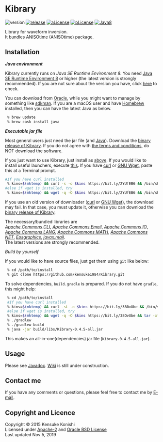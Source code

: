 # Kibrary 

![version][version-image]
[![release][release-image]][release]
[![aLicense][alicense-image]][alicense]
[![oLicense][olicense-image]][olicense]
[![Java8][Java8-image]][Java8]

Library for waveform inversion.   
It bundles [ANISOtime](https://github.com/kensuke1984/Kibrary/wiki/ANISOtime) ([ANISOtime][ANISOtime]) package.  


## <a name="installation">Installation
 
 <i><b><a name ="java">Java environment</b></i>
 
Kibrary currently runs on *Java SE Runtime Environment 8*.
You need [Java SE Runtime Environment 8][JRE8] or higher (the latest version is strongly recommended).
If you are not sure about the version you have, 
click <a href="https://www.java.com/en/download/installed8.jsp" target="_blank">here</a> to check. 
 
You can download from [Oracle](https://www.oracle.com/technetwork/java/javase/downloads/index.html),
while you might want to manage by something like [sdkman](https://sdkman.io/).
If you are a macOS user and have [Homebrew](https://brew.sh) installed, then you can have the latest Java as below.
```bash
 % brew update
 % brew cask install java
```

 <i><b>Executable jar file</b></i>
 
Most general users just need the jar file (and [Java](#java)).
Download the [binary release of Kibrary][kibrary].
If you do not agree with [the terms and conditions](#copyright-and-licence), do NOT download the software.

If you just want to use Kibrary, just install as [above](#installation).
If you would like to install useful launchers, execute [this](https://bit.ly/2YUfEB6).
If you have [curl](http://curl.haxx.se/) or [GNU Wget](https://www.gnu.org/software/wget/), paste this at a Terminal prompt.
```bash
#If you have curl installed 
 % kins=$(mktemp) && curl -s -o $kins https://bit.ly/2YUfEB6 && /bin/sh $kins && rm -f $kins
#else if wget is installed, try
 % kins=$(mktemp) && wget -q -O $kins https://bit.ly/2YUfEB6 && /bin/sh $kins && rm -f $kins
```
If you use an old version of downloader ([curl](http://curl.haxx.se/) or [GNU Wget](https://www.gnu.org/software/wget/)), 
the download may fail. In that case, you must update it, otherwise you can download the [binary release of Kibrary][kibrary]. 

The necessary/bundled libraries are  
[*Apache Commons CLI*][cli], [*Apache Commons Email*][email], [*Apache Commons IO*][io],
[*Apache Commons LANG*][lang], [*Apache Commons MATH*][math], [*Apache Commons NET*][net],
[*Epsgraphics*][eps], [*javax.mail*][mail].  
The latest versions are strongly recommended.


 <i>Build by yourself</i>

If you would like to have source files, just get them using ```git``` like below:

```bash
 % cd /path/to/install
 % git clone https://github.com/kensuke1984/Kibrary.git
```

To solve dependencies, ```build.gradle``` is prepared. If you do not have ```gradle```, this might help:

```bash
 % cd /path/to/install
 #If you have curl installed 
 % kins=$(mktemp) && curl -sL -o $kins https://bit.ly/380vUbe && /bin/sh $kins && rm -f $kins
 #else if wget is installed, try
 % kins=$(mktemp) && wget -q -O $kins https://bit.ly/38OvUbe && tar -xf $kins && rm -f $kins
 % ./gradlew
 % ./gradlew build
 % java -jar build/libs/Kibrary-0.4.5-all.jar
```

This makes an all-in-one(dependencies) jar file (```Kibrary-0.4.5-all.jar```).

## Usage
Please see [Javadoc][javadoc]. [Wiki][wiki] is still under construction.

## Contact me
If you have any comments or questions, please feel free to contact me by [E-mail][mailto].

## Copyright and Licence
Copyright © 2015 Kensuke Konishi  
Licensed under [Apache-2][alicense] and [Oracle BSD License][olicense]  
Last updated Nov 5, 2019


[release-image]:https://img.shields.io/badge/release-Titan-pink.svg
[release]:https://en.wikipedia.org/wiki/Titan_(mythology)
[version-image]:https://img.shields.io/badge/version-0.4.7-yellow.svg

[alicense-image]: https://img.shields.io/badge/license-Apache--2-blue.svg?style=flat
[alicense]: https://www.apache.org/licenses/LICENSE-2.0

[olicense-image]: http://img.shields.io/badge/license-Oracle-blue.svg?style=flat
[olicense]: http://www.oracle.com/technetwork/licenses/bsd-license-1835287.html

[ANISOtime]: http://www-solid.eps.s.u-tokyo.ac.jp/~dsm/anisotime.html

[kibrary]: https://bit.ly/37wxazr

[Java8-image]:https://img.shields.io/badge/dependencies-JRE%208-brightgreen.svg
[Java8]:https://www.java.com/
[JRE8]:http://www.oracle.com/technetwork/java/javase/downloads/index.html
[gradlescript]:http://kensuke1984.github.io/build.gradle
[gradlew]:http://kensuke1984.github.io/gradlew.tar

[wiki]:https://github.com/kensuke1984/Kibrary/wiki
[mailto]:mailto:kensuke@earth.sinica.edu.tw
[javadoc]:https://kensuke1984.github.io/Kibrary

[cli]:http://commons.apache.org/proper/commons-cli/
[email]:http://commons.apache.org/proper/commons-email/
[io]:http://commons.apache.org/proper/commons-io/
[lang]:http://commons.apache.org/proper/commons-lang/
[math]:http://commons.apache.org/proper/commons-math/
[net]:http://commons.apache.org/proper/commons-net/
[eps]:http://www.abeel.be/wiki/EPSGraphics
[mail]:https://java.net/projects/javamail/pages/Home



